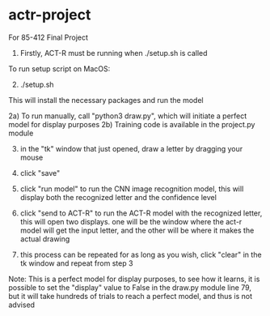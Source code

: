 # actr-project
For 85-412 Final Project

1) Firstly, ACT-R must be running when ./setup.sh is called

To run setup script on MacOS:

2) ./setup.sh

This will install the necessary packages and run the model

2a) To run manually, call "python3 draw.py", which will initiate a perfect
      model for display purposes
2b) Training code is available in the project.py module

3) in the "tk" window that just opened, draw a letter by dragging your mouse

4) click "save"

5) click "run model" to run the CNN image recognition model, this will display
    both the recognized letter and the confidence level

6) click "send to ACT-R" to run the ACT-R model with the recognized letter,
      this will open two displays. one will be the window where the act-r
      model will get the input letter, and the other will be where it makes
      the actual drawing

7) this process can be repeated for as long as you wish, click "clear" in the
      tk window and repeat from step 3

Note: This is a perfect model for display purposes, to see how it learns, it is
        possible to set the "display" value to False in the draw.py module
        line 79, but it will take hundreds of trials to reach a perfect model,
        and thus is not advised
